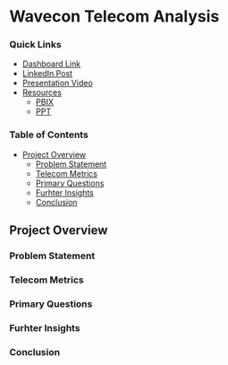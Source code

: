 # Wavecon Telecom Analysis

### Quick Links 
* [Dashboard Link]()
* [LinkedIn Post]()
* [Presentation Video]()
* [Resources]()
  * [PBIX]()
  * [PPT]()

### Table of Contents
* [Project Overview](#project-overview)
  * [Problem Statement](#problem-statement)
  * [Telecom Metrics](#telecom-metrics)
  * [Primary Questions](#primary-questions)
  * [Furhter Insights](#further-insights)
  * [Conclusion](#conclusion)

## Project Overview



### Problem Statement



### Telecom Metrics



### Primary Questions



### Furhter Insights



### Conclusion



